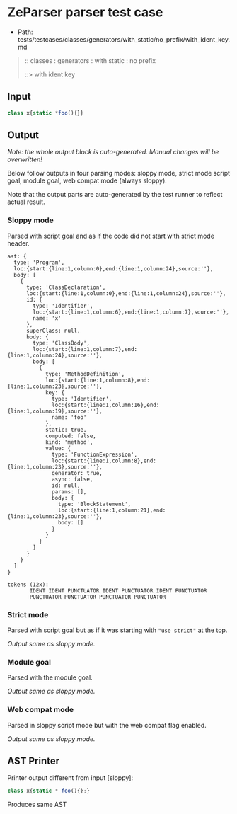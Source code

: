 # ZeParser parser test case

- Path: tests/testcases/classes/generators/with_static/no_prefix/with_ident_key.md

> :: classes : generators : with static : no prefix
>
> ::> with ident key

## Input

`````js
class x{static *foo(){}}
`````

## Output

_Note: the whole output block is auto-generated. Manual changes will be overwritten!_

Below follow outputs in four parsing modes: sloppy mode, strict mode script goal, module goal, web compat mode (always sloppy).

Note that the output parts are auto-generated by the test runner to reflect actual result.

### Sloppy mode

Parsed with script goal and as if the code did not start with strict mode header.

`````
ast: {
  type: 'Program',
  loc:{start:{line:1,column:0},end:{line:1,column:24},source:''},
  body: [
    {
      type: 'ClassDeclaration',
      loc:{start:{line:1,column:0},end:{line:1,column:24},source:''},
      id: {
        type: 'Identifier',
        loc:{start:{line:1,column:6},end:{line:1,column:7},source:''},
        name: 'x'
      },
      superClass: null,
      body: {
        type: 'ClassBody',
        loc:{start:{line:1,column:7},end:{line:1,column:24},source:''},
        body: [
          {
            type: 'MethodDefinition',
            loc:{start:{line:1,column:8},end:{line:1,column:23},source:''},
            key: {
              type: 'Identifier',
              loc:{start:{line:1,column:16},end:{line:1,column:19},source:''},
              name: 'foo'
            },
            static: true,
            computed: false,
            kind: 'method',
            value: {
              type: 'FunctionExpression',
              loc:{start:{line:1,column:8},end:{line:1,column:23},source:''},
              generator: true,
              async: false,
              id: null,
              params: [],
              body: {
                type: 'BlockStatement',
                loc:{start:{line:1,column:21},end:{line:1,column:23},source:''},
                body: []
              }
            }
          }
        ]
      }
    }
  ]
}

tokens (12x):
       IDENT IDENT PUNCTUATOR IDENT PUNCTUATOR IDENT PUNCTUATOR
       PUNCTUATOR PUNCTUATOR PUNCTUATOR PUNCTUATOR
`````

### Strict mode

Parsed with script goal but as if it was starting with `"use strict"` at the top.

_Output same as sloppy mode._

### Module goal

Parsed with the module goal.

_Output same as sloppy mode._

### Web compat mode

Parsed in sloppy script mode but with the web compat flag enabled.

_Output same as sloppy mode._

## AST Printer

Printer output different from input [sloppy]:

````js
class x{static * foo(){};}
````

Produces same AST
